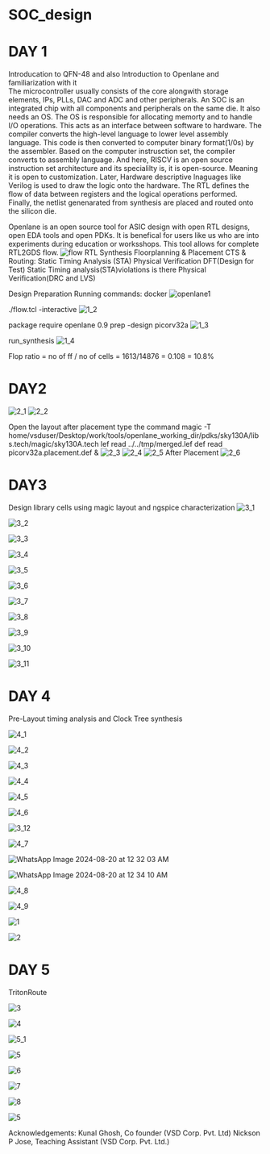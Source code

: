 # SOC_design
# DAY 1
Introducation to QFN-48 and also Introduction to Openlane and familiarization with it <br />
  The microcontroller usually consists of the core alongwith storage elements, IPs, PLLs, DAC and ADC and other peripherals. An SOC is an integrated chip with all components and peripherals on the same die. It also needs an OS. The OS is responsible for allocating memorty and to handle I/O operations. This acts as an interface between software to hardware. The compiler converts the high-level language to lower level assembly language. This code is then converted to computer binary format(1/0s) by the assembler. Based on the computer instrusction set, the compiler converts to assembly language. And here, RISCV is an open source instruction set architecture and its specialilty is, it is open-source. Meaning it is open to customization. Later, Hardware descriptive lnaguages like Verilog is used to draw the logic onto the hardware. The RTL defines the flow of data between registers and the logical operations performed. Finally, the netlist genenarated from synthesis are placed and routed onto the silicon die.

  Openlane is an open source tool for ASIC design with open RTL designs, open EDA tools and open PDKs. It is benefical for users like us who are into experiments during education or worksshops. This tool allows for complete RTL2GDS flow. ![flow](https://github.com/user-attachments/assets/de27f487-f6b4-42c2-abb6-c674c7fa69ae)
  RTL Synthesis
  Floorplanning & Placement 
  CTS & Routing:
  Static Timing Analysis (STA)
  Physical Verification
  DFT(Design for Test)
  Static Timing analysis(STA)violations is there
  Physical Verification(DRC and LVS)

Design Preparation
  Running commands:
  docker
  ![openlane1](https://github.com/user-attachments/assets/9a4b4f7e-d5a7-4282-9466-ebd4519bdecb)

  ./flow.tcl -interactive
  ![1_2](https://github.com/user-attachments/assets/6fbcc601-b427-4409-b03d-4e03d844db2e)

  
  package require openlane 0.9
  prep -design picorv32a
  ![1_3](https://github.com/user-attachments/assets/811db84b-12dd-45f4-9765-efee54ffcefd)

  run_synthesis
  ![1_4](https://github.com/user-attachments/assets/6e84b304-eacd-4a02-b014-03b4f9d3e247)

  Flop ratio = no of ff / no of cells
             = 1613/14876 = 0.108 = 10.8%

# DAY2
  ![2_1](https://github.com/user-attachments/assets/9fed6a5d-596f-4335-9fb0-486c076487c0)
  ![2_2](https://github.com/user-attachments/assets/a1849b41-e94f-4768-aa36-7d46cee3dbbc)
  
  Open the layout after placement type the command magic -T home/vsduser/Desktop/work/tools/openlane_working_dir/pdks/sky130A/libs.tech/magic/sky130A.tech lef read ../../tmp/merged.lef def read     
  picorv32a.placement.def & 
  ![2_3](https://github.com/user-attachments/assets/70ff5afd-727d-411d-8d02-400bffe22099)
  ![2_4](https://github.com/user-attachments/assets/1217ab05-8748-4e94-9433-aaffcc2d48e8)
  ![2_5](https://github.com/user-attachments/assets/22969c18-aded-43be-b58e-b12553488787)
  After Placement
  ![2_6](https://github.com/user-attachments/assets/407f4461-a6e4-4c91-ab72-4f0299deccea)

# DAY3
  Design library cells using magic layout and ngspice characterization 
![3_1](https://github.com/user-attachments/assets/b3d8e93e-2999-4502-bd69-ac4ac122566c)

![3_2](https://github.com/user-attachments/assets/d72fb2e8-d1a5-41bc-82da-8f4214441873)

![3_3](https://github.com/user-attachments/assets/dda75e8d-e52c-4c81-b1e6-88c63e2df4a4)

![3_4](https://github.com/user-attachments/assets/0207ca02-ce4d-4d27-8ead-3c276d24186d)


![3_5](https://github.com/user-attachments/assets/817b6068-c69f-41ee-8daa-3040ae05adeb)

![3_6](https://github.com/user-attachments/assets/17abef5e-3800-49d8-9469-560574e135b0)

![3_7](https://github.com/user-attachments/assets/01020896-6e62-4d56-9bbf-4e6c01ca12e4)

![3_8](https://github.com/user-attachments/assets/43c504c0-1e4d-44e7-ad24-c74e0535fe82)


![3_9](https://github.com/user-attachments/assets/ac27c09a-da81-4aaa-907c-28dbdd326a46)


![3_10](https://github.com/user-attachments/assets/4ebb3b2b-0da9-4a3d-9712-a9b5617575d0)



![3_11](https://github.com/user-attachments/assets/195bce1b-9861-46a4-bb0d-47503e8199d5)

# DAY 4

Pre-Layout timing analysis and Clock Tree synthesis

![4_1](https://github.com/user-attachments/assets/31d049b7-231f-4de5-92db-c8fd13c38288)

![4_2](https://github.com/user-attachments/assets/a1c3a97b-8456-4113-bf71-68eb301f764f)

![4_3](https://github.com/user-attachments/assets/205da6f5-4248-4bdb-bd38-1effb2ae8669)

![4_4](https://github.com/user-attachments/assets/cba09c11-4b81-4e6a-b42d-64320fa4a593)



![4_5](https://github.com/user-attachments/assets/9aa555a6-a733-4fd8-82c1-afe297b35abf)


![4_6](https://github.com/user-attachments/assets/19260eb9-1b6f-4509-a525-1b9b13384171)

![3_12](https://github.com/user-attachments/assets/31d92868-7767-4ab6-bc8d-8956c7b46344)

![4_7](https://github.com/user-attachments/assets/5b2038f4-52dc-4e5b-b742-191fd2ee282c)

![WhatsApp Image 2024-08-20 at 12 32 03 AM](https://github.com/user-attachments/assets/29d7b994-df8a-446d-ac86-9701ee039056)

![WhatsApp Image 2024-08-20 at 12 34 10 AM](https://github.com/user-attachments/assets/9811446b-6308-4903-aa52-5ae3b3d41e21)

![4_8](https://github.com/user-attachments/assets/fdce1bc2-fdf9-4cf4-a58a-dc88d4c72503)


![4_9](https://github.com/user-attachments/assets/5757207d-ebfc-4958-b61d-30ccaaafa251)

![1](https://github.com/user-attachments/assets/f7d7a602-5a17-48f5-ba31-6675b4c2942f)

![2](https://github.com/user-attachments/assets/7edb9abe-bf9a-4b1a-be20-4fc98dbd7c6d)

# DAY 5
TritonRoute

![3](https://github.com/user-attachments/assets/7ddc375c-3696-46ed-a472-d17dc9e0a832)

![4](https://github.com/user-attachments/assets/677b3fbb-3ee1-41b1-a094-166fdb20bd43)

![5_1](https://github.com/user-attachments/assets/1003925c-91ac-4ac4-91d5-98e27c46c445)

![5](https://github.com/user-attachments/assets/04467fb3-e63d-4d84-a975-2050615ec6a3)

![6](https://github.com/user-attachments/assets/89ee799c-5437-4f5c-8e4f-4629e937ef22)

![7](https://github.com/user-attachments/assets/b9f2245e-76a2-4452-819f-27534c3ae351)

![8](https://github.com/user-attachments/assets/7b3892d0-bc9c-4742-b75c-50cd3012bc9f)

![5](https://github.com/user-attachments/assets/86965003-933f-45ca-af65-e2fa61726425)




Acknowledgements:
Kunal Ghosh, Co founder (VSD Corp. Pvt. Ltd)
Nickson P Jose, Teaching Assistant (VSD Corp. Pvt. Ltd.)








